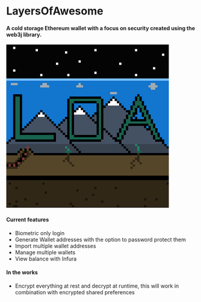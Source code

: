 # LayersOfAwesome

#### A cold storage Ethereum wallet with a focus on security created using the web3j library.

![Image](https://github.com/B3nac/LayersOfAwesome/blob/main/Bigger-LOA-Image.png?raw=true)

#### Current features

- Biometric only login 
- Generate Wallet addresses with the option to password protect them
- Import multiple wallet addresses
- Manage multiple wallets
- View balance with Infura

#### In the works

- Encrypt everything at rest and decrypt at runtime, this will work in combination with encrypted shared preferences
